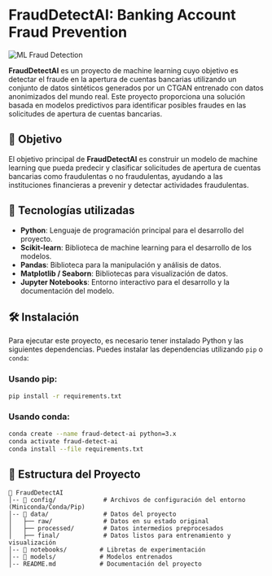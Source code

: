 
# FraudDetectAI: Banking Account Fraud Prevention

![ML Fraud Detection](https://img.shields.io/badge/Machine%20Learning-Fraud%20Detection-blue)

**FraudDetectAI** es un proyecto de machine learning cuyo objetivo es detectar el fraude en la apertura de cuentas bancarias utilizando un conjunto de datos sintéticos generados por un CTGAN entrenado con datos anonimizados del mundo real. Este proyecto proporciona una solución basada en modelos predictivos para identificar posibles fraudes en las solicitudes de apertura de cuentas bancarias.

## 🚀 Objetivo

El objetivo principal de **FraudDetectAI** es construir un modelo de machine learning que pueda predecir y clasificar solicitudes de apertura de cuentas bancarias como fraudulentas o no fraudulentas, ayudando a las instituciones financieras a prevenir y detectar actividades fraudulentas.

## 📌 Tecnologías utilizadas

- **Python**: Lenguaje de programación principal para el desarrollo del proyecto.
- **Scikit-learn**: Biblioteca de machine learning para el desarrollo de los modelos.
- **Pandas**: Biblioteca para la manipulación y análisis de datos.
- **Matplotlib / Seaborn**: Bibliotecas para visualización de datos.
- **Jupyter Notebooks**: Entorno interactivo para el desarrollo y la documentación del modelo.

## 🛠️ Instalación

Para ejecutar este proyecto, es necesario tener instalado Python y las siguientes dependencias. Puedes instalar las dependencias utilizando `pip` o `conda`:

### Usando pip:
```bash
pip install -r requirements.txt
```

### Usando conda:
```bash
conda create --name fraud-detect-ai python=3.x
conda activate fraud-detect-ai
conda install --file requirements.txt
```

## 📂 Estructura del Proyecto
```
📁 FraudDetectAI
│-- 📂 config/             # Archivos de configuración del entorno (Miniconda/Conda/Pip)
│-- 📂 data/               # Datos del proyecto
│   ├── raw/              # Datos en su estado original
│   ├── processed/        # Datos intermedios preprocesados
│   ├── final/            # Datos listos para entrenamiento y visualización
│-- 📂 notebooks/         # Libretas de experimentación
│-- 📂 models/            # Modelos entrenados
│-- README.md            # Documentación del proyecto
```
